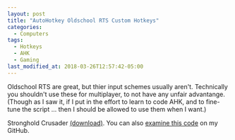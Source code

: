 ```yaml
---
layout: post
title: "AutoHotkey Oldschool RTS Custom Hotkeys"
categories:
  - Computers
tags:
  - Hotkeys
  - AHK
  - Gaming
last_modified_at: 2018-03-26T12:57:42-05:00
---
```


Oldschool RTS are great, but thier input schemes usually aren't. Technically you shouldn't use these for multiplayer, to not have any unfair advantange. (Though as I saw it, if I put in the effort to learn to code AHK, and to fine-tune the script ... then I should be allowed to use them when I want.)

Stronghold Crusader <a href="{{ site.baseurl }}/downloads/Crusader.ahk">(download)</a>. You can also <a href="{{ site.github.repo }}/blob/master/downloads/Crusader.ahk">examine this code</a> on my GitHub.
